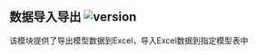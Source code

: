 ## 数据导入导出 ![version](https://img.shields.io/github/release/ztbcms/ztbcms-Transport.svg?maxAge=36000)

该模块提供了导出模型数据到Excel，导入Excel数据到指定模型表中
